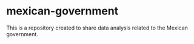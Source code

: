 # mexican-government
This is a repository created to share data analysis related to the Mexican government.
